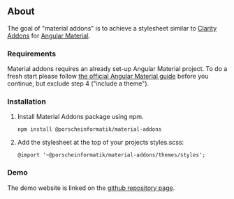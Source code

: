 ## About

The goal of "material addons" is to achieve a stylesheet similar to [Clarity Addons](https://www.npmjs.com/package/@porscheinformatik/clr-addons) for [Angular Material](https://material.angular.io/).

### Requirements

Material addons requires an already set-up Angular Material project. To do a fresh start please follow [the official Angular Material guide](https://material.angular.io/guide/getting-started) before you continue, but exclude step 4 ("include a theme").

### Installation

1.  Install Material Addons package using npm.

    ```
    npm install @porscheinformatik/material-addons
    ```

2.  Add the stylesheet at the top of your projects styles.scss:

    ```
    @import '~@porscheinformatik/material-addons/themes/styles';
    ```

### Demo

The demo website is linked on the [github repository page](https://github.com/porscheinformatik/material-addons).
